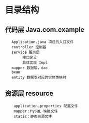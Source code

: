 # 目录结构


## 代码层 Java.com.example
```
   Application.java 项目的入口文件
   controller 控制器 
   service 服务层
        接口定义
        具体实现 Impl
   mapper 数据层，dao
   bean
   entity 数据表对应的实体类映射
```

## 资源层 resource

```
    application.properties 配置文件
    mapper：MySQL 映射文件
    static：静态资源文件

```